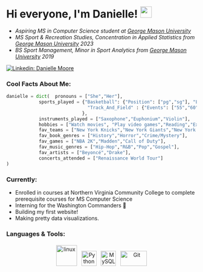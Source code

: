 # Hi everyone, I'm Danielle! <img src="https://raw.githubusercontent.com/MartinHeinz/MartinHeinz/master/wave.gif" width="30px"> 

- *Aspiring MS in Computer Science student at [George Mason University](https://www.gmu.edu/)*
- *MS Sport & Recreation Studies, Concentration in Applied Statistics from [George Mason University](https://www.gmu.edu/) 2023*
- *BS Sport Management, Minor in Sport Analytics from [George Mason University](https://www.gmu.edu/) 2019*

[![Linkedin: Danielle Moore](https://img.shields.io/badge/-dmoore007-blue?style=flat-square&logo=Linkedin&logoColor=white&link=https://www.linkedin.com/in/dmoore007/)](https://www.linkedin.com/in/dmoore007/)

### Cool Facts About Me:

```python
danielle = dict(  pronouns = ["She","Her"],
            sports_played = {"Basketball": {"Position": ["pg","sg"], "Level": ["High School","AAU"]},
                              "Track_And_Field" : {"Events": ["55","60","100","200","4x100","4x200"], "Level": "High School"}
                            },
            instruments_played = ["Saxophone","Euphonium","Violin"],
            hobbies = ["Watch movies", "Play video games","Reading","Exercising","Play basketball","Watch basketball","Traveling","Music"],
            fav_teams = ["New York Knicks","New York Giants","New York Yankees"],
            fav_book_genres = ["History","Horror","Crime/Mystery"],
            fav_games = ["NBA 2K","Madden","Call of Duty"],
            fav_music_genres = ["Hip-Hop","R&B","Pop","Gospel"],
            fav_artists = ["Beyoncé","Drake"],
            concerts_attended = ["Renaissance World Tour"]
)
```

### Currently:
- Enrolled in courses at Northern Virginia Community College to complete prerequisite courses for MS Computer Science
- Interning for the Washington Commanders :football:
- Building my first website!
- Making pretty data visualizations.

### Languages & Tools:
<p align="center">
	<img title="R" alt="linux" src="https://raw.githubusercontent.com/Thomas-George-T/Thomas-George-T/master/assets/r-lang.svg" width="55" style="vertical-align:down; margin:4px"/>
	<img title="Python" alt="Python" src="https://raw.githubusercontent.com/Thomas-George-T/Thomas-George-T/master/assets/python.svg" width="40" height="40" style="vertical-align:down; margin:4px"/>
	<img title="MySQL" alt="MySQL" src="https://raw.githubusercontent.com/Thomas-George-T/Thomas-George-T/master/assets/mysql.svg" width="40" height="40" style="vertical-align:down; margin:4px"/>
	<img title="Git" alt="Git" src="https://raw.githubusercontent.com/Thomas-George-T/Thomas-George-T/master/assets/git.svg" width="70" height="40" style="vertical-align:down; margin:4px"/>
</p>
